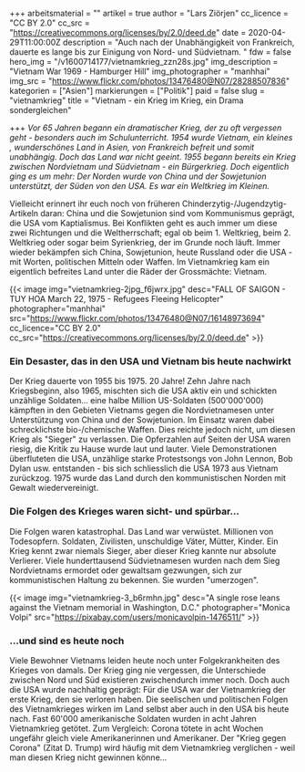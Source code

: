 +++
arbeitsmaterial = ""
artikel = true
author = "Lars Ziörjen"
cc_licence = "CC BY 2.0"
cc_src = "https://creativecommons.org/licenses/by/2.0/deed.de"
date = 2020-04-29T11:00:00Z
description = "Auch nach der Unabhängigkeit von Frankreich, dauerte es lange bis zur Einigung von Nord- und Südvietnam. "
fdw = false
hero_img = "/v1600714177/vietnamkrieg_zzn28s.jpg"
img_description = "Vietnam War 1969 - Hamburger Hill"
img_photographer = "manhhai"
img_src = "https://www.flickr.com/photos/13476480@N07/28288507836"
kategorien = ["Asien"]
markierungen = ["Politik"]
paid = false
slug = "vietnamkrieg"
title = "Vietnam - ein Krieg im Krieg, ein Drama sondergleichen"

+++
_Vor 65 Jahren begann ein dramatischer Krieg, der zu oft vergessen geht - besonders auch im Schulunterricht. 1954 wurde Vietnam, ein kleines , wunderschönes Land in Asien, von Frankreich befreit und somit unabhängig. Doch das Land war nicht geeint. 1955 begann bereits ein Krieg zwischen Nordvietnam und Südvietnam - ein Bürgerkrieg. Doch eigentlich ging es um mehr: Der Norden wurde von China und der Sowjetunion unterstützt, der Süden von den USA. Es war ein Weltkrieg im Kleinen._

Vielleicht erinnert ihr euch noch von früheren Chinderzytig-/Jugendzytig-Artikeln daran: China und die Sowjetunion sind vom Kommunismus geprägt, die USA vom Kaptialismus. Bei Konflikten geht es auch immer um diese zwei Richtungen und die Weltherrschaft; egal ob beim 1. Weltkrieg, beim 2. Weltkrieg oder sogar beim Syrienkrieg, der im Grunde noch läuft. Immer wieder bekämpfen sich China, Sowjetunion, heute Russland oder die USA - mit Worten, politischen Mitteln oder Waffen. Im Vietnamkrieg kam ein eigentlich befreites Land unter die Räder der Grossmächte: Vietnam.

{{< image img="vietnamkrieg-2jpg_f6jwrx.jpg" desc="FALL OF SAIGON - TUY HOA March 22, 1975 - Refugees Fleeing Helicopter" photographer="manhhai" src="https://www.flickr.com/photos/13476480@N07/16148973694" cc_licence="CC BY 2.0" cc_src="https://creativecommons.org/licenses/by/2.0/deed.de" >}}

### Ein Desaster, das in den USA und Vietnam bis heute nachwirkt

Der Krieg dauerte von 1955 bis 1975. 20 Jahre! Zehn Jahre nach Kriegsbeginn, also 1965, mischten sich die USA aktiv ein und schickten unzählige Soldaten... eine halbe Million US-Soldaten (500'000'000) kämpften in den Gebieten Vietnams gegen die Nordvietnamesen unter Unterstützung von China und der Sowjetunion. Im Einsatz waren dabei schrecklichste bio-/chemische Waffen. Dies reichte jedoch nicht, um diesen Krieg als "Sieger" zu verlassen. Die Opferzahlen auf Seiten der USA waren riesig, die Kritik zu Hause wurde laut und lauter. Viele Demonstrationen überfluteten die USA, unzählige starke Protestsongs von John Lennon, Bob Dylan usw. entstanden - bis sich schliesslich die USA 1973 aus Vietnam zurückzog. 1975 wurde das Land durch den kommunistischen Norden mit Gewalt wiedervereinigt.

### Die Folgen des Krieges waren sicht- und spürbar...

Die Folgen waren katastrophal. Das Land war verwüstet. Millionen von Todesopfern. Soldaten, Zivilisten, unschuldige Väter, Mütter, Kinder. Ein Krieg kennt zwar niemals Sieger, aber dieser Krieg kannte nur absolute Verlierer. Viele hunderttausend Südvietnamesen wurden nach dem Sieg Nordvietnams ermordet oder gewaltsam gezwungen, sich zur kommunistischen Haltung zu bekennen. Sie wurden "umerzogen".

{{< image img="vietnamkrieg-3_b6rmhn.jpg" desc="A single rose leans against the Vietnam memorial in Washington, D.C." photographer="Monica Volpi" src="https://pixabay.com/users/monicavolpin-1476511/" >}}

### ...und sind es heute noch

Viele Bewohner Vietnams leiden heute noch unter Folgekrankheiten des Krieges von damals. Der Krieg ging nie vergessen, die Unterschiede zwischen Nord und Süd existieren zwischendurch immer noch. Doch auch die USA wurde nachhaltig geprägt: Für die USA war der Vietnamkrieg der erste Krieg, den sie verloren haben. Die seelischen und politischen Folgen des Vietnamkrieges wirken im Land selbst aber auch in den USA bis heute nach. Fast 60'000 amerikanische Soldaten wurden in acht Jahren Vietnamkrieg getötet. Zum Vergleich: Corona tötete in acht Wochen ungefähr gleich viele Amerikanerinnen und Amerikaner. Der "Krieg gegen Corona" (Zitat D. Trump) wird häufig mit dem Vietnamkrieg verglichen - weil man diesen Krieg nicht gewinnen könne...
